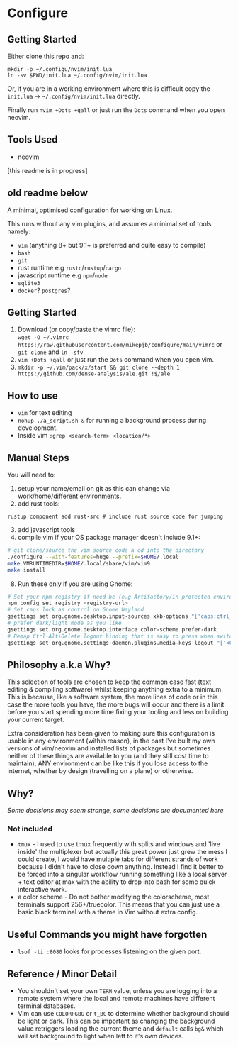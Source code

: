 # Configure

## Getting Started

Either clone this repo and:
```
mkdir -p ~/.configu/nvim/init.lua
ln -sv $PWD/init.lua ~/.config/nvim/init.lua
```

Or, if you are in a working environment where this is difficult copy the
`init.lua` -> `~/.config/nvim/init.lua` directly.

Finally run `nvim +Dots +qall` or just run the `Dots` command when you open neovim.

## Tools Used

- neovim

[this readme is in progress]

## old readme below

A minimal, optimised configuration for working on Linux.

This runs without any vim plugins, and assumes a minimal set of tools namely:

- `vim` (anything 8+ but 9.1+ is preferred and quite easy to compile)
- `bash`
- `git`
- rust runtime e.g `rustc`/`rustup`/`cargo`
- javascript runtime e.g `npm`/`node`
- `sqlite3`
- `docker`? `postgres`?

## Getting Started


1. Download (or copy/paste the vimrc file):  
`wget -O ~/.vimrc https://raw.githubusercontent.com/mikepjb/configure/main/vimrc`
or
`git clone` and `ln -sfv`
2. `vim +Dots +qall` or just run the `Dots` command when you open vim.
3. `mkdir -p ~/.vim/pack/x/start && git clone --depth 1 https://github.com/dense-analysis/ale.git !$/ale`

## How to use

- `vim` for text editing
- `nohup ./a_script.sh &` for running a background process during development.
- Inside vim `:grep <search-term> <location/*>`

## Manual Steps

You will need to:
1. setup your name/email on git as this can change via work/home/different environments.
2. add rust tools:
```
rustup component add rust-src # include rust source code for jumping
```
3. add javascript tools
4. compile vim if your OS package manager doesn't include 9.1+:
```bash
# git clone/source the vim source code a cd into the directory
./configure --with-features=huge --prefix=$HOME/.local
make VMRUNTIMEDIR=$HOME/.local/share/vim/vim9
make install
```
8. Run these only if you are using Gnome:
```bash
# Set your npm registry if need be (e.g Artifactory/in protected environment)
npm config set registry <registry-url>
# Set caps lock as control on Gnome Wayland
gsettings set org.gnome.desktop.input-sources xkb-options "['caps:ctrl_modifier']"
# prefer dark/light mode as you like
gsettings set org.gnome.desktop.interface color-scheme prefer-dark
# Remap Ctrl+Alt+Delete logout binding that is easy to press when switching spaces.
gsettings set org.gnome.settings-daemon.plugins.media-keys logout "['<Control><Alt><Shift>Delete']"
```

## Philosophy a.k.a Why?

This selection of tools are chosen to keep the common case fast (text editing &
compiling software) whilst keeping anything extra to a minimum. This is
because, like a software system, the more lines of code or in this case the
more tools you have, the more bugs will occur and there is a limit before you
start spending more time fixing your tooling and less on building your current
target.

Extra consideration has been given to making sure this configuration is usable
in any environment (within reason), in the past I've built my own versions of
vim/neovim and installed lists of packages but sometimes neither of these
things are available to you (and they still cost time to maintain), ANY
environment can be like this if you lose access to the internet, whether by
design (travelling on a plane) or otherwise.

## Why?

_Some decisions may seem strange, some decisions are documented here_

### Not included

- `tmux` - I used to use tmux frequently with splits and windows and 'live
  inside' the multiplexer but actually this great power just grew the mess I
  could create, I would have multiple tabs for different strands of work
  because I didn't have to close down anything. Instead I find it better to be
  forced into a singular workflow running something like a local server + text
  editor at max with the ability to drop into bash for some quick interactive
  work.
- a color scheme - Do not bother modifying the colorscheme, most terminals
  support 256+/truecolor. This means that you can just use a basic black
  terminal with a theme in Vim without extra config.

## Useful Commands you might have forgotten

- `lsof -ti :8080` looks for processes listening on the given port.

## Reference / Minor Detail

- You shouldn't set your own `TERM` value, unless you are logging into a remote
  system where the local and remote machines have different terminal databases.
- Vim can use `COLORFGBG` or `t_BG` to determine whether background should be
  light or dark. This can be important as changing the background value
  retriggers loading the current theme and `default` calls `bg&` which will set
  background to light when left to it's own devices.
